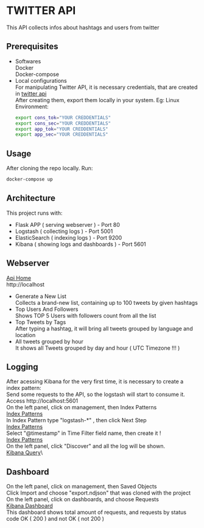 # TWITTER API
This API collects infos about hashtags and users from twitter

## Prerequisites
- Softwares\
   Docker\
   Docker-compose
- Local configurations\
  For manipulating Twitter API, it is necessary credentials, that are created in [twitter api](https://developer.twitter.com/en/docs/basics/authentication/oauth-1-0a)\
  After creating them, export them locally in your system. Eg: Linux Environment:
   ```bash
   export cons_tok="YOUR CREDDENTIALS"
   export cons_sec="YOUR CREDDENTIALS"
   export app_tok="YOUR CREDDENTIALS"
   export app_sec="YOUR CREDDENTIALS"
   ```
## Usage
After cloning the repo locally. Run:
```bash
docker-compose up
```
## Architecture
This project runs with:
- Flask APP ( serving webserver ) - Port 80
- Logstash ( collecting logs ) - Port 5001
- ElasticSearch ( indexing logs ) - Port 9200
- Kibana ( showing logs and dashboards ) - Port 5601
## Webserver
[Api Home](/pictures/home.png)\
http://localhost
- Generate a New List\
  Collects a brand-new list, containing up to 100 tweets by given hashtags
- Top Users And Followers\
  Shows TOP 5 Users with followers count from all the list
- Top Tweets by Tags\
  After typing a hashtag, it will bring all tweets grouped by language and location
- All tweets grouped by hour\
  It shows all Tweets grouped by day and hour ( UTC Timezone !!! ) 
## Logging
After acessing Kibana for the very first time, it is necessary to create a index pattern:\
Send some requests to the API, so the logstash will start to consume it.\
Access http://localhost:5601\
On the left panel, click on management, then Index Patterns\
[Index Patterns](/pictures/index.png)\
In Index Pattern type "logstash-*" , then click Next Step\
[Index Patterns](/pictures/index.png)\
Select "@timestamp" in Time Filter field name, then create it !\
[Index Patterns](/pictures/index.png)\
On the left panel, click "Discover" and all the log will be shown.\
[Kibana Query](/pictures/query.png)\
## Dashboard
On the left panel, click on management, then Saved Objects\
Click Import and choose "export.ndjson" that was cloned with the project\
On the left panel, click on dashboards, and choose Requests\
[Kibana Dashboard](/pictures/dashboard.png)\
This dashboard shows total amount of requests, and requests by status code OK ( 200 ) and not OK ( not 200 )